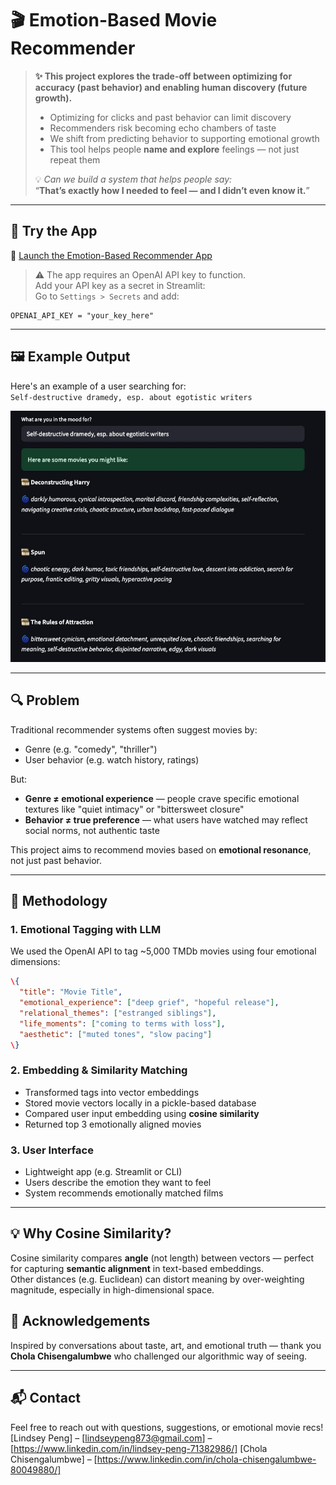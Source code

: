 # 🎬 Emotion-Based Movie Recommender

> **✨ This project explores the trade-off between optimizing for accuracy (past behavior) and enabling human discovery (future growth).**
> 
> - Optimizing for clicks and past behavior can limit discovery  
> - Recommenders risk becoming echo chambers of taste  
> - We shift from predicting behavior to supporting emotional growth  
> - This tool helps people **name and explore** feelings — not just repeat them  
> 
> 💡 *Can we build a system that helps people say:*  
> “**That’s exactly how I needed to feel — and I didn’t even know it.**”

---

## 🚀 Try the App

🔗 [Launch the Emotion-Based Recommender App](https://emotion-movie-recommender-gnfazrztxfmeyghyf444xo.streamlit.app/)

> ⚠️ The app requires an OpenAI API key to function.  
> Add your API key as a secret in Streamlit:  
> Go to `Settings > Secrets` and add:
```
OPENAI_API_KEY = "your_key_here"
```

---

## 🖼️ Example Output

Here's an example of a user searching for:  
`Self-destructive dramedy, esp. about egotistic writers`

![Example Output](example_screenshot.jpeg)

---

## 🔍 Problem

Traditional recommender systems often suggest movies by:
- Genre (e.g. "comedy", "thriller")
- User behavior (e.g. watch history, ratings)

But:
- **Genre ≠ emotional experience** — people crave specific emotional textures like "quiet intimacy" or "bittersweet closure"
- **Behavior ≠ true preference** — what users have watched may reflect social norms, not authentic taste

This project aims to recommend movies based on **emotional resonance**, not just past behavior.

---

## 🧠 Methodology

### 1. **Emotional Tagging with LLM**
We used the OpenAI API to tag ~5,000 TMDb movies using four emotional dimensions:

```json
\{
  "title": "Movie Title",
  "emotional_experience": ["deep grief", "hopeful release"],
  "relational_themes": ["estranged siblings"],
  "life_moments": ["coming to terms with loss"],
  "aesthetic": ["muted tones", "slow pacing"]
\}
```

### 2. **Embedding & Similarity Matching**
- Transformed tags into vector embeddings
- Stored movie vectors locally in a pickle-based database
- Compared user input embedding using **cosine similarity**
- Returned top 3 emotionally aligned movies

### 3. **User Interface**
- Lightweight app (e.g. Streamlit or CLI)
- Users describe the emotion they want to feel
- System recommends emotionally matched films

---

## 💡 Why Cosine Similarity?
Cosine similarity compares **angle** (not length) between vectors — perfect for capturing **semantic alignment** in text-based embeddings.  
Other distances (e.g. Euclidean) can distort meaning by over-weighting magnitude, especially in high-dimensional space.



## 🤝 Acknowledgements

Inspired by conversations about taste, art, and emotional truth — thank you **Chola Chisengalumbwe** who challenged our algorithmic way of seeing.

---

## 📬 Contact

Feel free to reach out with questions, suggestions, or emotional movie recs!  
[Lindsey Peng] – [lindseypeng873@gmail.com] – [https://www.linkedin.com/in/lindsey-peng-71382986/]
[Chola Chisengalumbwe]  – [https://www.linkedin.com/in/chola-chisengalumbwe-80049880/]
